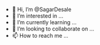 - 👋 Hi, I’m @SagarDesale
- 👀 I’m interested in ...
- 🌱 I’m currently learning ...
- 💞️ I’m looking to collaborate on ...
- 📫 How to reach me ...

<!---
SagarDesale/SagarDesale is a ✨ special ✨ repository because its `README.md` (this file) appears on your GitHub profile.
You can click the Preview link to take a look at your changes.
--->
